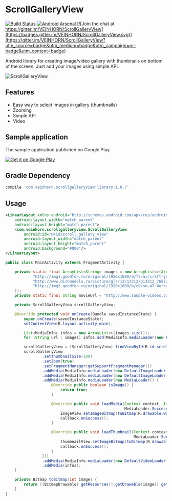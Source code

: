 # ScrollGalleryView

[![Build Status](https://travis-ci.org/VEINHORN/ScrollGalleryView.svg?branch=master)](https://travis-ci.org/VEINHORN/ScrollGalleryView)
[![Android Arsenal](https://img.shields.io/badge/Android%20Arsenal-ScrollGalleryView-brightgreen.svg?style=flat)](https://android-arsenal.com/details/1/2472)
[![Join the chat at https://gitter.im/VEINHORN/ScrollGalleryView](https://badges.gitter.im/VEINHORN/ScrollGalleryView.svg)](https://gitter.im/VEINHORN/ScrollGalleryView?utm_source=badge&utm_medium=badge&utm_campaign=pr-badge&utm_content=badge)

Android library for creating image/video gallery with thumbnails on bottom of the screen. Just add your images using simple API.

![ScrollGalleryView](http://i.imgur.com/xrBt4Xx.gif)

## Features
- Easy way to select images in gallery (thumbnails)
- Zooming
- Simple API
- Video

## Sample application
The sample application published on Google Play.

[![Get it on Google Play](http://www.android.com/images/brand/get_it_on_play_logo_small.png)](https://play.google.com/store/apps/details?id=com.veinhorn.scrollgalleryview)

## Gradle Dependency
```gradle
compile 'com.veinhorn.scrollgalleryview:library:1.0.7'
```

## Usage
```xml
<LinearLayout xmlns:android="http://schemas.android.com/apk/res/android"
    android:layout_width="match_parent"
    android:layout_height="match_parent">
    <com.veinhorn.scrollgalleryview.ScrollGalleryView
        android:id="@+id/scroll_gallery_view"
        android:layout_width="match_parent"
        android:layout_height="match_parent"
        android:background="#000"/>
</LinearLayout>
```

```java
public class MainActivity extends FragmentActivity {

    private static final ArrayList<String> images = new ArrayList<>(Arrays.asList(
            "http://img1.goodfon.ru/original/1920x1080/d/f5/aircraft-jet-su-47-berkut.jpg",
            "http://www.dishmodels.ru/picture/glr/13/13312/g13312_7657277.jpg",
            "http://img2.goodfon.ru/original/1920x1080/b/c9/su-47-berkut-c-37-firkin.jpg"
    ));
    private static final String movieUrl = "http://www.sample-videos.com/video/mp4/720/big_buck_bunny_720p_1mb.mp4";

    private ScrollGalleryView scrollGalleryView;

    @Override protected void onCreate(Bundle savedInstanceState) {
        super.onCreate(savedInstanceState);
        setContentView(R.layout.activity_main);

        List<MediaInfo> infos = new ArrayList<>(images.size());
        for (String url : images) infos.add(MediaInfo.mediaLoader(new PicassoImageLoader(url)));

        scrollGalleryView = (ScrollGalleryView) findViewById(R.id.scroll_gallery_view);
        scrollGalleryView
                .setThumbnailSize(100)
                .setZoom(true)
                .setFragmentManager(getSupportFragmentManager())
                .addMedia(MediaInfo.mediaLoader(new DefaultImageLoader(R.drawable.wallpaper1)))
                .addMedia(MediaInfo.mediaLoader(new DefaultImageLoader(toBitmap(R.drawable.wallpaper7))))
                .addMedia(MediaInfo.mediaLoader(new MediaLoader() {
                    @Override public boolean isImage() {
                        return true;
                    }

                    @Override public void loadMedia(Context context, ImageView imageView,
                                                    MediaLoader.SuccessCallback callback) {
                        imageView.setImageBitmap(toBitmap(R.drawable.wallpaper3));
                        callback.onSuccess();
                    }

                    @Override public void loadThumbnail(Context context, ImageView thumbnailView,
                                                        MediaLoader.SuccessCallback callback) {
                        thumbnailView.setImageBitmap(toBitmap(R.drawable.wallpaper3));
                        callback.onSuccess();
                    }
                }))
                .addMedia(MediaInfo.mediaLoader(new DefaultVideoLoader(movieUrl, R.mipmap.default_video)))
                .addMedia(infos);
    }

    private Bitmap toBitmap(int image) {
        return ((BitmapDrawable) getResources().getDrawable(image)).getBitmap();
    }
}
```


